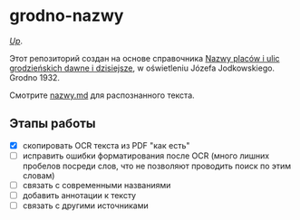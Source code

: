 # grodno-nazwy

[_Up_](https://github.com/irnc/grodno).

Этот репозиторий создан на основе справочника [Nazwy placów i ulic grodzieńskich dawne i dzisiejsze][nazwy-pdf],
w oświetleniu Józefa Jodkowskiego. Grodno 1932.

Смотрите [nazwy.md](nazwy.md) для распознанного текста.

[nazwy-pdf]: http://skarb.khoz.ru/pdf/Jodkowski_1932_Nazwy_placow_300-OCR.pdf

## Этапы работы

- [x] скопировать OCR текста из PDF "как есть"
- [ ] исправить ошибки форматирования после OCR (много лишних пробелов посреди
  слов, что не позволяют проводить поиск по этим словам)
- [ ] связать с современными названиями
- [ ] добавить аннотации к тексту
- [ ] связать с другими источниками
